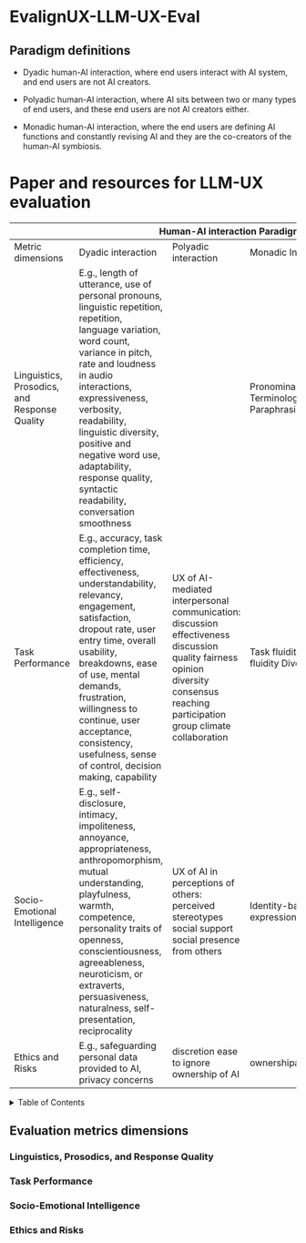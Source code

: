 # EvalignUX-LLM-UX-Eval

## Paradigm definitions
-   Dyadic human-AI interaction, where end users interact with AI system, and end users are not AI creators.
    
-   Polyadic human-AI interaction, where AI sits between two or many types of end users, and these end users are not AI creators either.
    
-   Monadic human-AI interaction, where the end users are defining AI functions and constantly revising AI and they are the co-creators of the human-AI symbiosis.

# Paper and resources for LLM-UX evaluation

<table><thead>
  <tr>
    <th></th>
    <th colspan="3">Human-AI interaction Paradigms</th>
  </tr></thead>
<tbody>
  <tr>
    <td>Metric dimensions</td>
    <td>Dyadic interaction</td>
    <td>Polyadic interaction</td>
    <td>Monadic Interaction</td>
  </tr>
  <tr>
    <td>Linguistics, Prosodics, and Response Quality</td>
    <td>E.g., length of utterance, use of personal pronouns, linguistic repetition, repetition, language variation, word count, variance in pitch, rate and loudness in audio interactions, expressiveness, verbosity, readability, linguistic diversity, positive and negative word use, adaptability, response quality, syntactic readability, conversation smoothness</td>
    <td></td>
    <td>Pronominal comprehension Terminology vibes Faithful Paraphrasing</td>
  </tr>
  <tr>
    <td>Task Performance</td>
    <td>E.g., accuracy, task completion time, efficiency, effectiveness, understandability, relevancy, engagement, satisfaction, dropout rate, user entry time, overall usability, breakdowns, ease of use, mental demands, frustration, willingness to continue, user acceptance, consistency, usefulness, sense of control, decision making, capability</td>
    <td>UX of AI-mediated interpersonal communication: discussion effectiveness discussion quality fairness opinion diversity consensus reaching participation group climate collaboration</td>
    <td>Task fluidity Assessment fluidity Diversity fluidity</td>
  </tr>
  <tr>
    <td>Socio-Emotional Intelligence</td>
    <td>E.g., self-disclosure, intimacy, impoliteness, annoyance, appropriateness, anthropomorphism, mutual understanding, playfulness, warmth, competence, personality traits of openness, conscientiousness, agreeableness, neuroticism, or extraverts, persuasiveness, naturalness, self-presentation, reciprocality</td>
    <td>UX of AI in perceptions of others: perceived stereotypes social support social presence from others</td>
    <td>Identity-based emotive expression</td>
  </tr>
  <tr>
    <td>Ethics and Risks</td>
    <td>E.g., safeguarding personal data provided to AI, privacy concerns</td>
    <td>discretion ease to ignore ownership of AI</td>
    <td>ownershipaccountabilityagency</td>
  </tr>
</tbody></table>


<details>
  <summary>Table of Contents</summary>
  <ol>
    <li><a href="#news-and-updates">News and Updates</a></li>
    <li><a href="#Evaluation-Schemes">Evaluation Schemes</a></li>
    <li><a href="#Contributing">Contributing</a></li>
    <li><a href="#citation">Citation</a></li>
    <li><a href="#acknowledgements">Acknowledgments</a></li>
  </ol>
</details>

## Evaluation metrics dimensions

### Linguistics, Prosodics, and Response Quality

### Task Performance

### Socio-Emotional Intelligence

### Ethics and Risks
